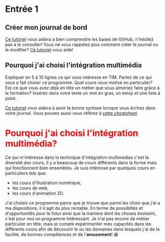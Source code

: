 # Entrée 1
## Créer mon journal de bord
[Ce tutoriel](https://guides.github.com/activities/hello-world/) vous aidera à bien comprendre les bases de GitHub, n'hésitez pas à le consulter!
Vous ne vous rappelez plus comment créer le journal ou le modifier? [Ce tutoriel](https://youtu.be/lX3bpuLK_Sg) vous aide! 

## Pourquoi j'ai choisi l'intégration multimédia
Expliquer en 5 à 10 lignes ce qui vous intéresse en TIM. Parlez de ce qui vous a fait choisir ce programme. Quel cours vous motive en particulier? Est-ce que vous avez déjà en tête un métier que vous aimeriez faire grâce à la formation? Insérez dans votre texte un mot en gras, un emoji et une liste à point. 

[Ce tutoriel](https://guides.github.com/features/mastering-markdown/) vous aidera à avoir la bonne syntaxe lorsque vous écrirez dans votre journal. Vous pouvez aussi vous référez à [cette *cheatsheet*](https://github.com/tchapi/markdown-cheatsheet/blob/master/README.md). 


# <span style="color:red"> Pourquoi j'ai choisi l'intégration multimédia? </span>
Ce qui m'intéresse dans la technique d'intégration multimédias c'est la diversité des cours, il y a beaucoup de cours différents dans la forme mais qui fonctionnent bien ensembles. Je suis intéressé par quelques cours en particuliers tels que: 
- les cours d'illustration numérique, 
- les cours de web,
- les cours d'animation 2D.

J'ai choisis ce programme parce que je trouve que parmi les choix que j'ai a ma dispositions, il s'agit du plus rentable. En terme de possiblités et d'opportunités pour le futur ainsi que la manière dont les choses évoluent, c'est pour moi un programme intéressant. Je n'ai pas encore de métier particulier en tête, mais je compte expérimenter mes capacités dans les différents cours afin de découvrir le ou les domaines dans lesquels j'ai de la facilité, de bonnes compétences et de l'**amusement**! 😁
